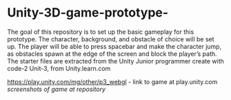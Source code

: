 # Unity-3D-game-prototype-
The goal of this repository is to set up the basic gameplay for this prototype. The character, background, and obstacle of choice will be set up. The player will be able to press spacebar and make the character jump, as obstacles spawn at the edge of the screen and block the player’s path.
The starter files are extracted from the Unity Junior programmer create with code-2 Unit-3, from Unity.learn.com

https://play.unity.com/mg/other/p3_webgl - link to game at play.unity.com
*screenshots of game at repository*
